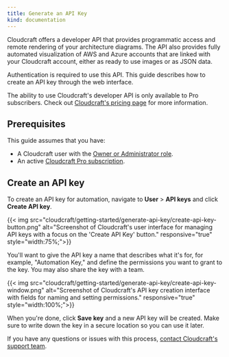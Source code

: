 ```yaml
---
title: Generate an API Key
kind: documentation
---
```


Cloudcraft offers a developer API that provides programmatic access and remote rendering of your architecture diagrams. The API also provides fully automated visualization of AWS and Azure accounts that are linked with your Cloudcraft account, either as ready to use images or as JSON data.

Authentication is required to use this API. This guide describes how to create an API key through the web interface.

<div class="alert alert-info">The ability to use Cloudcraft's developer API is only available to Pro subscribers. Check out <a href="https://www.cloudcraft.co/pricing">Cloudcraft's pricing page</a> for more information.</div>

## Prerequisites

This guide assumes that you have:

- A Cloudcraft user with the [Owner or Administrator role][1].
- An active [Cloudcraft Pro subscription][2].

## Create an API key

To create an API key for automation, navigate to **User** > **API keys** and click **Create API key**.

{{< img src="cloudcraft/getting-started/generate-api-key/create-api-key-button.png" alt="Screenshot of Cloudcraft's user interface for managing API keys with a focus on the 'Create API Key' button." responsive="true" style="width:75%;">}}

You'll want to give the API key a name that describes what it's for, for example, "Automation Key," and define the permissions you want to grant to the key. You may also share the key with a team.

{{< img src="cloudcraft/getting-started/generate-api-key/create-api-key-window.png" alt="Screenshot of Cloudcraft's API key creation interface with fields for naming and setting permissions." responsive="true" style="width:100%;">}}

When you're done, click **Save key** and a new API key will be created. Make sure to write down the key in a secure location so you can use it later.

If you have any questions or issues with this process, [contact Cloudcraft's support team][3].

[1]: /cloudcraft/account-management/roles-and-permissions/
[2]: https://www.cloudcraft.co/pricing
[3]: https://app.cloudcraft.co/support
